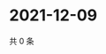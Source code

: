 # 2021-12-09

共 0 条

<!-- BEGIN WEIBO -->
<!-- 最后更新时间 Thu Dec 09 2021 19:12:10 GMT+0800 (China Standard Time) -->

<!-- END WEIBO -->
